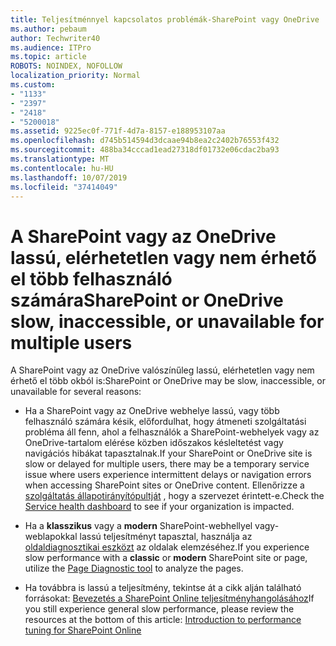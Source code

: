 ```yaml
---
title: Teljesítménnyel kapcsolatos problémák-SharePoint vagy OneDrive
ms.author: pebaum
author: Techwriter40
ms.audience: ITPro
ms.topic: article
ROBOTS: NOINDEX, NOFOLLOW
localization_priority: Normal
ms.custom:
- "1133"
- "2397"
- "2418"
- "5200018"
ms.assetid: 9225ec0f-771f-4d7a-8157-e188953107aa
ms.openlocfilehash: d745b514594d3dcaae94b8ea2c2402b76553f432
ms.sourcegitcommit: 488ba34cccad1ead27318df01732e06cdac2ba93
ms.translationtype: MT
ms.contentlocale: hu-HU
ms.lasthandoff: 10/07/2019
ms.locfileid: "37414049"
---
```

# <a name="sharepoint-or-onedrive-slow-inaccessible-or-unavailable-for-multiple-users"></a><span data-ttu-id="85015-102">A SharePoint vagy az OneDrive lassú, elérhetetlen vagy nem érhető el több felhasználó számára</span><span class="sxs-lookup"><span data-stu-id="85015-102">SharePoint or OneDrive slow, inaccessible, or unavailable for multiple users</span></span>

<span data-ttu-id="85015-103">A SharePoint vagy az OneDrive valószínűleg lassú, elérhetetlen vagy nem érhető el több okból is:</span><span class="sxs-lookup"><span data-stu-id="85015-103">SharePoint or OneDrive may be slow, inaccessible, or unavailable for several reasons:</span></span>
  
- <span data-ttu-id="85015-104">Ha a SharePoint vagy az OneDrive webhelye lassú, vagy több felhasználó számára késik, előfordulhat, hogy átmeneti szolgáltatási probléma áll fenn, ahol a felhasználók a SharePoint-webhelyek vagy az OneDrive-tartalom elérése közben időszakos késleltetést vagy navigációs hibákat tapasztalnak.</span><span class="sxs-lookup"><span data-stu-id="85015-104">If your SharePoint or OneDrive site is slow or delayed for multiple users, there may be a temporary service issue where users experience intermittent delays or navigation errors when accessing SharePoint sites or OneDrive content.</span></span> <span data-ttu-id="85015-105">Ellenőrizze a [szolgáltatás állapotirányítópultját](https://admin.microsoft.com/AdminPortal/Home#/servicehealth) , hogy a szervezet érintett-e.</span><span class="sxs-lookup"><span data-stu-id="85015-105">Check the [Service health dashboard](https://admin.microsoft.com/AdminPortal/Home#/servicehealth) to see if your organization is impacted.</span></span>
  
- <span data-ttu-id="85015-106">Ha a **klasszikus** vagy a **modern** SharePoint-webhellyel vagy-weblapokkal lassú teljesítményt tapasztal, használja az [oldaldiagnosztikai eszközt](https://aka.ms/perftool) az oldalak elemzéséhez.</span><span class="sxs-lookup"><span data-stu-id="85015-106">If you experience slow performance with a **classic** or **modern** SharePoint site or page, utilize the [Page Diagnostic tool](https://aka.ms/perftool) to analyze the pages.</span></span>
  
- <span data-ttu-id="85015-107">Ha továbbra is lassú a teljesítmény, tekintse át a cikk alján található forrásokat: [Bevezetés a SharePoint Online teljesítményhangolásához](https://go.microsoft.com/fwlink/?linkid=2024334)</span><span class="sxs-lookup"><span data-stu-id="85015-107">If you still experience general slow performance, please review the resources at the bottom of this article: [Introduction to performance tuning for SharePoint Online](https://go.microsoft.com/fwlink/?linkid=2024334)</span></span>
  